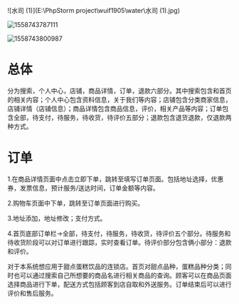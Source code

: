 

![水司 (1)](E:\PhpStorm project\wuif1905\water\水司 (1).jpg)



![1558743787111](C:\Users\admin\AppData\Roaming\Typora\typora-user-images\1558743787111.png)

![1558743800987](C:\Users\admin\AppData\Roaming\Typora\typora-user-images\1558743800987.png)

# 总体

分为搜索，个人中心，店铺，商品详情，订单，退款六部分。其中搜索包含和首页的相关内容；个人中心包含资料信息，关于我们等内容；店铺包含分类商家信息，店铺详情（店铺信息）；商品详情包含商品信息，评价，相关产品等内容；订单包含全部，待支付，待服务，待收货，待评价五部分；退款包含退货退款，仅退款两种方式。







# 订单

1.在商品详情页面中点击立即下单，跳转至填写订单页面。包括地址选择，优惠券，发票信息，预计服务/送达时间，订单金额等内容。

2.购物车页面中下单，跳转至订单页面进行购买。

3.地址添加，地址修改；支付方式。

4.首页底部订单栏->全部，待支付，待服务，待收货，待评价五个部分。待服务和待收货阶段可以对订单进行跟踪，实时查看订单。待评价部分包含俩小部分：退款和评价。



对于本系统想应用于甜点蛋糕饮品的连锁店。首页对甜点品种，蛋糕品种分类；同时也可以通过搜索自己所想要的商品名进行相关商品的查询。顾客可以在商品页面选择商品进行下单，配送方式包括顾客到店自取和外送服务。订单结束后可以进行评价和售后服务。